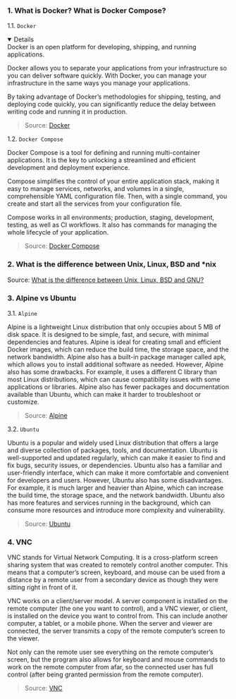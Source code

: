### 1. What is Docker? What is Docker Compose?

1.1. `Docker`

<details open>
Docker is an open platform for developing, shipping, and running applications.

Docker allows you to separate your applications from your infrastructure so you can deliver software quickly. With Docker, you can manage your infrastructure in the same ways you manage your applications.

By taking advantage of Docker’s methodologies for shipping, testing, and deploying code quickly, you can significantly reduce the delay between writing code and running it in production.

  > Source: [Docker](https://docs.docker.com/get-docker/)
</details>


1.2. `Docker Compose`

Docker Compose is a tool for defining and running multi-container applications. It is the key to unlocking a streamlined and efficient development and deployment experience.

Compose simplifies the control of your entire application stack, making it easy to manage services, networks, and volumes in a single, comprehensible YAML configuration file. Then, with a single command, you create and start all the services from your configuration file.

Compose works in all environments; production, staging, development, testing, as well as CI workflows. It also has commands for managing the whole lifecycle of your application.

  > Source: [Docker Compose](https://docs.docker.com/compose/)

### 2. What is the difference between Unix, Linux, BSD and *nix

Source: [What is the difference between Unix, Linux, BSD and GNU?](https://unix.stackexchange.com/questions/104714/what-is-the-difference-between-unix-linux-bsd-and-gnu)

### 3. Alpine vs Ubuntu
3.1. `Alpine`

  Alpine is a lightweight Linux distribution that only occupies about 5 MB of disk space. It is designed to be simple, fast, and secure, with minimal dependencies and features. Alpine is ideal for creating small and efficient Docker images, which can reduce the build time, the storage space, and the network bandwidth. Alpine also has a built-in package manager called apk, which allows you to install additional software as needed. However, Alpine also has some drawbacks. For example, it uses a different C library than most Linux distributions, which can cause compatibility issues with some applications or libraries. Alpine also has fewer packages and documentation available than Ubuntu, which can make it harder to troubleshoot or customize.

  > Source: [Alpine](https://www.linkedin.com/advice/0/how-do-you-scale-deploy-docker-alpine-ubuntu-containers)

3.2. `Ubuntu`

  Ubuntu is a popular and widely used Linux distribution that offers a large and diverse collection of packages, tools, and documentation. Ubuntu is well-supported and updated regularly, which can make it easier to find and fix bugs, security issues, or dependencies. Ubuntu also has a familiar and user-friendly interface, which can make it more comfortable and convenient for developers and users. However, Ubuntu also has some disadvantages. For example, it is much larger and heavier than Alpine, which can increase the build time, the storage space, and the network bandwidth. Ubuntu also has more features and services running in the background, which can consume more resources and introduce more complexity and vulnerability.

  > Source: [Ubuntu](https://www.linkedin.com/advice/0/how-do-you-scale-deploy-docker-alpine-ubuntu-containers)

### 4. VNC

VNC stands for Virtual Network Computing. It is a cross-platform screen sharing system that was created to remotely control another computer. This means that a computer’s screen, keyboard, and mouse can be used from a distance by a remote user from a secondary device as though they were sitting right in front of it.   

VNC works on a client/server model. A server component is installed on the remote computer (the one you want to control), and a VNC viewer, or client, is installed on the device you want to control from. This can include another computer, a tablet, or a mobile phone. When the server and viewer are connected, the server transmits a copy of the remote computer’s screen to the viewer.  

Not only can the remote user see everything on the remote computer’s screen, but the program also allows for keyboard and mouse commands to work on the remote computer from afar, so the connected user has full control (after being granted permission from the remote computer).

  > Source: [VNC](https://discover.realvnc.com/what-is-vnc-remote-access-technology)

